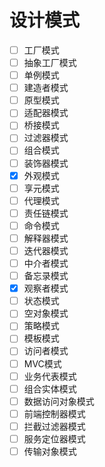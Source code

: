 # 设计模式

- [ ] 工厂模式  
- [ ] 抽象工厂模式  
- [ ] 单例模式
- [ ] 建造者模式
- [ ] 原型模式
- [ ] 适配器模式
- [ ] 桥接模式
- [ ] 过滤器模式
- [ ] 组合模式
- [ ] 装饰器模式
- [x] 外观模式
- [ ] 享元模式
- [ ] 代理模式
- [ ] 责任链模式
- [ ] 命令模式
- [ ] 解释器模式
- [ ] 迭代器模式
- [ ] 中介者模式
- [ ] 备忘录模式
- [x] 观察者模式
- [ ] 状态模式
- [ ] 空对象模式
- [ ] 策略模式
- [ ] 模板模式
- [ ] 访问者模式
- [ ] MVC模式
- [ ] 业务代表模式
- [ ] 组合实体模式
- [ ] 数据访问对象模式
- [ ] 前端控制器模式
- [ ] 拦截过滤器模式
- [ ] 服务定位器模式
- [ ] 传输对象模式
